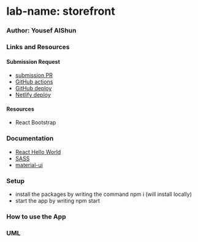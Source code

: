 # lab-name: storefront

### Author: Yousef AlShun

### Links and Resources

#### Submission Request
- [submission PR](https://github.com/yousef-401-advanced-javascript/storefront/pull/1)
- [GitHub actions](https://github.com/yousef-401-advanced-javascript/storefront/actions)
- [GitHub deploy](https://yousef-401-advanced-javascript.github.io/storefront/)
- [Netlify deploy]()

#### Resources
- React Bootstrap


### Documentation
- [React Hello World](https://reactjs.org/docs/hello-world.html)
- [SASS](https://sass-lang.com/documentation)
- [material-ui](https://material-ui.com/getting-started/installation/)

### Setup
- install the packages by writing the command npm i (will install locally)
- start the app by writing npm start

### How to use the App
<!-- - fill the form with your task and submit
- you can check you task that you already did it 
- you can delete the tasks 
- you can hide the done tasks  -->



### UML
<!-- ![UML](./UML/UML.png) -->